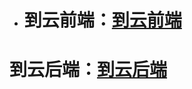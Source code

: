 + # 到云前端：[到云前端](https://github.com/Cowin1997/daoyun)
# 到云后端：[到云后端](https://github.com/Cowin1997/daoyun-SpringBoot)	